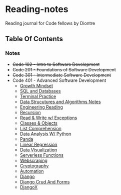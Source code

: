 # Reading-notes
Reading journal for Code fellows by Diontre 

## Table Of Contents


### Notes

- ~~Code 102 - Intro to Software Development~~
- ~~Code 201 - Foundations of Software Development~~
- ~~Code 301 - Intermediate Software Development~~
- Code 401 - Advanced Software Development
  - [Growth Mindset ](https://github.com/houseofjavascript/reading-notes/blob/main/Python%20401)
  - [SQL and Databases](https://github.com/houseofjavascript/reading-notes/blob/main/Databases%20and%20SQL)
  - [Terminal Practice]()
  - [Data Strucutures and Algorithms Notes](https://houseofjavascript.github.io/reading-notes/Data%20Structures%20and%20Algorithms)
  - [Engineering Reading](https://houseofjavascript.github.io/reading-notes/Engineering%20Reading)
  - [Recursion](https://houseofjavascript.github.io/reading-notes/Class%2002)
  - [Read & Write w/ Exceptions](https://houseofjavascript.github.io/reading-notes/Class%2003)
  - [Classes & Objects](https://houseofjavascript.github.io/reading-notes/Class%2004)
  - [List Comprehension](https://houseofpython.github.io/reading-notes/Class%2008)
  - [Data Analysis W/ Python](https://houseofpython.github.io/reading-notes/Class%2011)
  - [Panda](https://houseofpython.github.io/reading-notes/Class%2012)
  - [Linear Regression](https://houseofpython.github.io/reading-notes/Class%2013)
  - [Data Visualization](https://houseofpython.github.io/reading-notes/Class%2014)
  - [Serverless Functions](https://houseofpython.github.io/reading-notes/Class%2016)
  - [Webscraping](https://houseofpython.github.io/reading-notes/Class%2017)
  - [Cryptography](https://houseofpython.github.io/reading-notes/Class%2018)
  - [Automation](https://houseofpython.github.io/reading-notes/Class%2019)
  - [Django](https://houseofpython.github.io/reading-notes/Class%2020)
  - [Django Crud And Forms](https://houseofpython.github.io/reading-notes/Class%2022)
  - [DjangoX](https://houseofpython.github.io/reading-notes/Class%2023)



